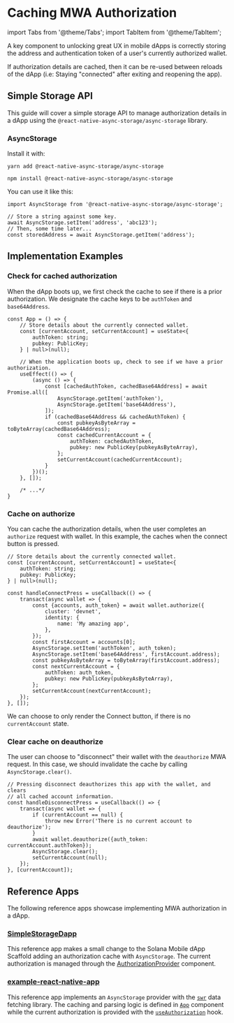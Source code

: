 # Caching MWA Authorization

import Tabs from '@theme/Tabs';
import TabItem from '@theme/TabItem';

A key component to unlocking great UX in mobile dApps is correctly storing the address and authentication token of a user's currently authorized wallet.

If authorization details are cached, then it can be re-used between reloads of the dApp (i.e: Staying "connected" after exiting and reopening the app).


## Simple Storage API

This guide will cover a simple storage API to manage authorization details in a dApp using the `@react-native-async-storage/async-storage` library.

### AsyncStorage 

Install it with:
<Tabs>
<TabItem value="yarn" label="yarn">

```shell
yarn add @react-native-async-storage/async-storage
```

</TabItem>
<TabItem value="npm" label="npm">

```shell
npm install @react-native-async-storage/async-storage
```

</TabItem>
</Tabs>


You can use it like this: 

```tsx
import AsyncStorage from '@react-native-async-storage/async-storage';

// Store a string against some key.
await AsyncStorage.setItem('address', 'abc123');
// Then, some time later...
const storedAddress = await AsyncStorage.getItem('address');
```

## Implementation Examples

### Check for cached authorization

When the dApp boots up, we first check the cache to see if there is a prior authorization. We designate
the cache keys to be `authToken` and `base64Address`.

```tsx
const App = () => {
    // Store details about the currently connected wallet.
    const [currentAccount, setCurrentAccount] = useState<{
        authToken: string;
        pubkey: PublicKey;
    } | null>(null);
    
    // When the application boots up, check to see if we have a prior authorization.
    useEffect(() => {
        (async () => {
            const [cachedAuthToken, cachedBase64Address] = await Promise.all([
                AsyncStorage.getItem('authToken'),
                AsyncStorage.getItem('base64Address'),
            ]);
            if (cachedBase64Address && cachedAuthToken) {
                const pubkeyAsByteArray = toByteArray(cachedBase64Address);
                const cachedCurrentAccount = {
                    authToken: cachedAuthToken,
                    pubkey: new PublicKey(pubkeyAsByteArray),
                };
                setCurrentAccount(cachedCurrentAccount);
            }
        })();
    }, []);

    /* ...*/
}
```

### Cache on authorize

You can cache the authorization details, when the user completes an `authorize` request with wallet. In this example,
the caches when the connect button is pressed.

```tsx
// Store details about the currently connected wallet.
const [currentAccount, setCurrentAccount] = useState<{
    authToken: string;
    pubkey: PublicKey;
} | null>(null);

const handleConnectPress = useCallback(() => {
    transact(async wallet => {
        const {accounts, auth_token} = await wallet.authorize({
            cluster: 'devnet',
            identity: {
                name: 'My amazing app',
            },
        });
        const firstAccount = accounts[0];
        AsyncStorage.setItem('authToken', auth_token);
        AsyncStorage.setItem('base64Address', firstAccount.address);
        const pubkeyAsByteArray = toByteArray(firstAccount.address);
        const nextCurrentAccount = {
            authToken: auth_token,
            pubkey: new PublicKey(pubkeyAsByteArray),
        };
        setCurrentAccount(nextCurrentAccount);
    });
}, []);
```

We can choose to only render the Connect button, if there is no `currentAccount` state.

### Clear cache on deauthorize
The user can choose to "disconnect" their wallet with the `deauthorize` MWA request. In this case,
we should invalidate the cache by calling `AsyncStorage.clear()`.

```tsx
// Pressing disconnect deauthorizes this app with the wallet, and clears
// all cached account information.
const handleDisconnectPress = useCallback(() => {
    transact(async wallet => {
        if (currentAccount == null) {
            throw new Error('There is no current account to deauthorize');
        }
        await wallet.deauthorize({auth_token: currentAccount.authToken});
        AsyncStorage.clear();
        setCurrentAccount(null);
    });
}, [currentAccount]);
```

## Reference Apps

The following reference apps showcase implementing MWA authorization in a dApp.

### [SimpleStorageDapp](https://github.com/solana-mobile/tutorial-apps/tree/main/SimpleStorageDapp)

This reference app makes a small change to the Solana Mobile dApp Scaffold adding an authorization cache with `AsyncStorage`. The current authorization
is managed through the [AuthorizationProvider](https://github.com/solana-mobile/tutorial-apps/blob/main/SimpleStorageDapp/components/providers/AuthorizationProvider.tsx) component.

### [example-react-native-app](https://github.com/solana-mobile/mobile-wallet-adapter/blob/main/examples/example-react-native-app/App.tsx#L31)

This reference app implements an `AsyncStorage` provider with the [`swr`](https://swr.vercel.app/) data fetching library. The caching and parsing logic
is defined in [`App`](https://github.com/solana-mobile/mobile-wallet-adapter/blob/main/examples/example-react-native-app/App.tsx#L78) component while
the current authorization is provided with the [`useAuthorization`](https://github.com/solana-mobile/mobile-wallet-adapter/blob/main/examples/example-react-native-app/utils/useAuthorization.tsx) hook.




